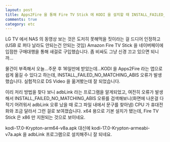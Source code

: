 ```yaml
---
layout: post
title: Apps2Fire 을 통해 Fire TV Stick 에 KODI 을 설치할 때 INSTALL_FAILED_NO_MATCHING_ABIS 가 발생하는 문제
comments: true
category: etc
---
```


LG TV 에서 NAS 의 동영상 보는 것은 도저히 못해먹을 짓이라는 걸 드디어 인정하고(USB 로 퍼다 날라도 안되는건 안되는 것임) Amazon Fire TV Stick 을 네이버페이에 입점한 구매대행을 통해 새걸로 구입했습니다. 좀 비싸도 그냥 신경 끄고 있으면 되니까...

물건이 부족해서 오늘...주문 후 16일만에 받았는데...KODI 을 Apps2Fire 라는 앱으로 쉽게 옮길 수 있다고 하는데, INSTALL_FAILED_NO_MATCHING_ABIS 오류가 발생했습니다. 실험적으로 DS Video 을 옮겨봤는데 잘 되었습니다.

이리 저리 방법을 찾다 보니 adbLink 라는 프로그램을 알게되었고, 여전히 오류가 발생해서 INSTALL_FAILED_NO_MATCHING_ABIS 오류를 검색해보니(화면에 나온걸 다 적기 어려워서 adbLink 오류 났을 때 로그 파일 내에서 문구를 찾아냄) CPU 가 휴대전화와 조금 달라서 그런 걸로 보여졌습니다. x64 용으로 기본 설치가 됐는데, Fire TV Stick 은 x86 만 지원되는 것으로 보이네요.

kodi-17.0-Krypton-arm64-v8a.apk 대신에 kodi-17.0-Krypton-armeabi-v7a.apk 을 adbLink 프로그램으로 설치해주니 잘 되네요.
